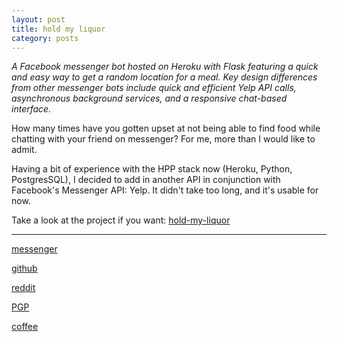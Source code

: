 ```yaml
---
layout: post
title: hold my liquor
category: posts
---
```


*A Facebook messenger bot hosted on Heroku with Flask featuring a quick and easy way to get a random location for a meal. Key design differences from other messenger bots include quick and efficient Yelp API calls, asynchronous background services, and a responsive chat-based interface.*

How many times have you gotten upset at not being able to find food while chatting with your friend on messenger? For me, more than I would like to admit.

Having a bit of experience with the HPP stack now (Heroku, Python, PostgresSQL), I decided to add in another API in conjunction with Facebook's Messenger API:
Yelp. It didn't take too long, and it's usable for now.

Take a look at the project if you want:
[hold-my-liquor][hold-my-liquor]

---

[messenger][facebook]

[github][dqd]

[reddit][reddit]

[PGP][PGP]

[coffee][coffee]

[facebook]: https://www.m.me/dqdang1
[dqd]: https://github.com/dqdang
[reddit]: https://www.reddit.com/user/outsidefarmland/
[PGP]: https://raw.githubusercontent.com/dqdang/dqdang.github.io/master/derek-dang.asc
[hold-my-liquor]: https://github.com/dqdang/hold-my-liquor
[coffee]: https://www.buymeacoffee.com/dqdang
